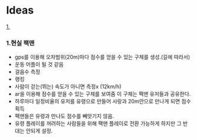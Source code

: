 # Ideas
<nav>
  <a href="#pac_man">1.</a>
</nav>
<section>
  <h3 id="pac_man">1.현실 팩맨</h3>
  <ul>
    <li>gps를 이용해 오차범위(20m)마다 점수를 얻을 수 있는 구체를 생성.(길에 따라서)</li>
    <li>운동 어플이 될 것 같음</li>
    <li>걸음수 측정</li>
    <li>랭킹</li>
    <li>사람이 걷는(뛰는) 속도가 아니면 측정x (12km/h)</li>
    <li>ar을 이용해 점수를 얻을 수 있는 구체를 보여줌 이 구체는 팩맨 유저들과 공유한다.</li>
    <li>하루마다 일정비율의 유저를 유령으로 만들어 사랑과 20m안으로 만나게 되면 점수 획득</li>
    <li>팩맨들은 유령과 만나도 점수를 빼앗기지 않음.</li>
    <li>유령 플레이를 꺼려하는 사람들을 위해 팩맨 플레이로 전환 가능하게 하지만 그 반대는 안되게 설정.</li>
  </ul>
</section>
